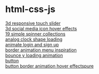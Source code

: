 # html-css-js
<a href="https://hawanbeats.github.io/html-css-js/3d%20responsive%20touch%20slider/" target="_blank">3d responsive touch slider</a>
<br>
<a href="https://hawanbeats.github.io/html-css-js/3d%20social%20media%20icon%20hover%20effects/" target="_blank">3d social media icon hover effects</a>
<br>
<a href="https://hawanbeats.github.io/html-css-js/19%20simple%20spinner%20collections/" target="_blank">19 simple spinner collections</a>
<br>
<a href="https://hawanbeats.github.io/html-css-js/analog%20clock%20shape%20loading/" target="_blank">analog clock shape loading</a>
<br>
<a href="https://hawanbeats.github.io/html-css-js/animate%20login%20and%20sign%20up/" target="_blank">animate login and sign up</a>
<br>
<a href="https://hawanbeats.github.io/html-css-js/border%20animation%20menu%20inspiration/" target="_blank">border animation menu inspiration</a>
<br>
<a href="https://hawanbeats.github.io/html-css-js/bounce%20y%20loading%20animation/" target="_blank">bounce y loading animation</a>
<br>
<a href="https://hawanbeats.github.io/html-css-js/button/" target="_blank">button</a>
<br>
<a href="https://hawanbeats.github.io/html-css-js/button%20border%20animation%20on%20hover%20effectspure/" target="_blank">button border animation hover effectspure</a>
